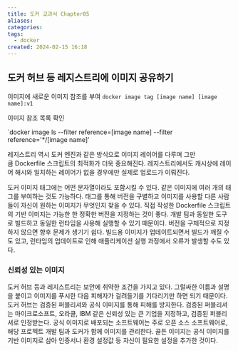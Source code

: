 ```yaml
---
title: 도커 교과서 Chapter05
aliases: 
categories: 
tags:
  - docker
created: 2024-02-15 16:18
---
```


## 도커 허브 등 레지스트리에 이미지 공유하기

이미지에 새로운 이미지 참조를 부여
`docker image tag [image name] [image name]:v1`

이미지 참조 목록 확인

`docker image ls --filter reference=[image name] --filter reference='*/[image name]'

레지스트리 역시 도커 엔진과 같은 방식으로 이미지 레이어를 다루며 그만큼 Dockerfile 스크립트의 최적화가 더욱 중요해진다.
레지스트리에서도 캐시상에 레이어 해시와 일치하는 레이어가 없을 경우에만 실제로 업로드가 이뤄진다.

도커 이미지 태그에는 어떤 문자열이라도 포함시킬 수 있다.
같은 이미지에 여러 개의 태그를 부여하는 것도 가능하다. 태그를 통해 버전을 구별하고 이미지를 사용할 다른 사람들이 자신이 원하는 이미지가 무엇인지 찾을 수 있다.
직접 작성한 Dockerfile 스크립트의 기반 이미지는 가능한 한 정확한 버전을 지정하는 것이 좋다. 개발 팀과 동일한 도구로 빌드하고 동일한 런타임을 사용해 실행할 수 있기 때문이다.
버전을 구체적으로 지정하지 않으면 향후 문제가 생기기 쉽다. 빌드용 이미지가 업데이트되면서 빌드가 깨질 수도 있고, 런타임의 업데이트로 인해 애플리케이션 실행 과정에서 오류가 발생할 수도 있다.

### 신뢰성 있는 이미지

도커 허브 등과 레지스트리는 보안에 취약한 조건을 가지고 있다. 그럴싸한 이름과 설명을 붙이고 이미지를 푸시한 다음 피해자가 걸려들기를 기다리기만 하면 되기 때문이다. 도커 허브는 검증된 퍼블리셔와 공식 이미지를 통해 피해를 방지한다.
검증된 퍼블리셔는 마이크로소프트, 오라클, IBM 같은 신뢰성 있는 큰 기업을 지정하고, 검증된 퍼블리셔로 인정받는다.
공식 이미지로 배포되는 소프트웨어는 주로 오픈 소스 소프트웨어로, 해당 프로젝트 개발 팀과 도커가 함께 이미지를 관리한다.
골든 이미지는 공식 이미지를 기반 이미지로 삼아 인증서나 환경 설정값 등 자신이 필요한 설정을 추가한 것이다.
